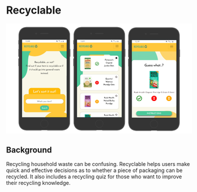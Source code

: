 # Recyclable
![Recyclable screenshots](/app/assets/images/Recyclable-mockup.png?raw=true "Optional Title")

## Background
Recycling household waste can be confusing. Recyclable helps users make quick and effective decisions as to whether a piece of packaging can be recycled. It also includes a recycling quiz for those who want to improve their recycling knowledge.
